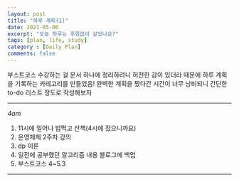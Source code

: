 ```yaml
---
layout: post
title: "하루 계획(1)"
date: 2021-05-06
excerpt: "오늘 하루는 후회없이 살았나요?"
tags: [plan, life, study]
category : [Daily Plan]
comments: false
---
```

부스트코스 수강하는 걸 문서 하나에 정리하려니 허전한 감이 있더라 때문에 하루 계획을 기록하는 카테고리를 만들었음!
완벽한 계획을 짰다간 시간이 너무 낭비되니 간단한 to-do 리스트 정도로 작성해보자

***
*4am*
1. 11시에 일어나 밥먹고 산책(4시에 잤으니까요)
2. 운영체제 2주차 강의
3. dp 이론
4. 일전에 공부했던 알고리즘 내용 블로그에 백업
5. 부스트코스 4~5.3
***




